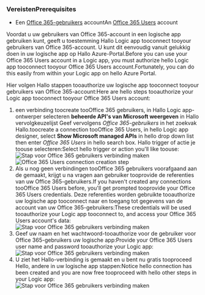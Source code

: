 ### <a name="prerequisites"></a><span data-ttu-id="ca6d7-101">Vereisten</span><span class="sxs-lookup"><span data-stu-id="ca6d7-101">Prerequisites</span></span>
* <span data-ttu-id="ca6d7-102">Een [Office 365-gebruikers](https://office365.com) account</span><span class="sxs-lookup"><span data-stu-id="ca6d7-102">An [Office 365 Users](https://office365.com) account</span></span>  

<span data-ttu-id="ca6d7-103">Voordat u uw gebruikers van Office 365-account in een logische app gebruiken kunt, geeft u toestemming Hallo Logic app tooconnect tooyour gebruikers van Office 365-account. U kunt dit eenvoudig vanuit gelukkig doen in uw logische app op Hallo Azure-Portal.</span><span class="sxs-lookup"><span data-stu-id="ca6d7-103">Before you can use your Office 365 Users account in a Logic app, you must authorize hello Logic app tooconnect tooyour Office 365 Users account.Fortunately, you can do this easily from within your Logic app on hello Azure Portal.</span></span>  

<span data-ttu-id="ca6d7-104">Hier volgen Hallo stappen tooauthorize uw logische app tooconnect tooyour gebruikers van Office 365-account:</span><span class="sxs-lookup"><span data-stu-id="ca6d7-104">Here are hello steps tooauthorize your Logic app tooconnect tooyour Office 365 Users account:</span></span>  

1. <span data-ttu-id="ca6d7-105">een verbinding toocreate tooOffice 365 gebruikers, in Hallo Logic app-ontwerper selecteren **beheerde API's van Microsoft weergeven** in Hallo vervolgkeuzelijst Geef vervolgens *Office 365-gebruikers* in het zoekvak Hallo.</span><span class="sxs-lookup"><span data-stu-id="ca6d7-105">toocreate a connection tooOffice 365 Users, in hello Logic app designer, select **Show Microsoft managed APIs** in hello drop down list then enter *Office 365 Users* in hello search box.</span></span> <span data-ttu-id="ca6d7-106">Hallo trigger of actie je toouse selecteren:</span><span class="sxs-lookup"><span data-stu-id="ca6d7-106">Select hello trigger or action you'll like toouse:</span></span>  
   <span data-ttu-id="ca6d7-107">![Stap voor Office 365 gebruikers verbinding maken](./media/connectors-create-api-office365users/office365users-1.png)</span><span class="sxs-lookup"><span data-stu-id="ca6d7-107">![Office 365 Users connection creation step](./media/connectors-create-api-office365users/office365users-1.png)</span></span>  
2. <span data-ttu-id="ca6d7-108">Als u nog geen verbindingen tooOffice 365 gebruikers voorafgaand aan de gemaakt, krijgt u na vragen aan gebruiker tooprovide de referenties van uw Office 365-gebruikers.</span><span class="sxs-lookup"><span data-stu-id="ca6d7-108">If you haven't created any connections tooOffice 365 Users before, you'll get prompted tooprovide your Office 365 Users credentials.</span></span> <span data-ttu-id="ca6d7-109">Deze referenties worden gebruikte tooauthorize uw logische app tooconnect naar en toegang tot gegevens van de account van uw Office 365-gebruikers:</span><span class="sxs-lookup"><span data-stu-id="ca6d7-109">These credentials will be used tooauthorize your Logic app tooconnect to, and access your Office 365 Users account's data:</span></span>  
   ![Stap voor Office 365 gebruikers verbinding maken](./media/connectors-create-api-office365users/office365users-2.png)  
3. <span data-ttu-id="ca6d7-111">Geef uw naam en het wachtwoord-tooauthorize voor de gebruiker voor Office 365-gebruikers uw logische app:</span><span class="sxs-lookup"><span data-stu-id="ca6d7-111">Provide your Office 365 Users user name and password tooauthorize your Logic app:</span></span>  
   ![Stap voor Office 365 gebruikers verbinding maken](./media/connectors-create-api-office365users/office365users-3.png)  
4. <span data-ttu-id="ca6d7-113">U ziet het Hallo-verbinding is gemaakt en u bent nu gratis tooproceed Hello, andere in uw logische app stappen:</span><span class="sxs-lookup"><span data-stu-id="ca6d7-113">Notice hello connection has been created and you are now free tooproceed with hello other steps in your Logic app:</span></span>  
   ![Stap voor Office 365 gebruikers verbinding maken](./media/connectors-create-api-office365users/office365users-4.png)  


